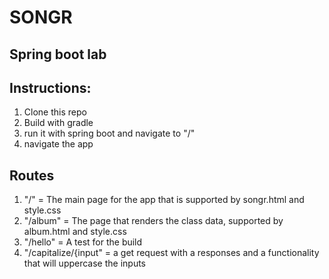 # SONGR

## Spring boot lab

## Instructions: 

1. Clone this repo
2. Build with gradle
3. run it with spring boot and navigate to "/"
4. navigate the app

## Routes 

1. "/"  = The main page for the app that is supported by songr.html and style.css
2. "/album"  = The page that renders the class data, supported by album.html and style.css
3. "/hello" = A test for the build
4. "/capitalize/{input" = a get request with a responses and a functionality that will uppercase the inputs